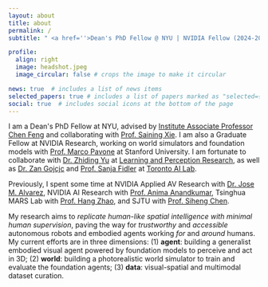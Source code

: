 ```yaml
---
layout: about
title: about
permalink: /
subtitle: " <a href=''>Dean's PhD Fellow @ NYU | NVIDIA Fellow (2024-2025)</a>"

profile:
  align: right
  image: headshot.jpeg
  image_circular: false # crops the image to make it circular

news: true  # includes a list of news items
selected_papers: true # includes a list of papers marked as "selected={true}"
social: true  # includes social icons at the bottom of the page
---
```


I am a Dean's PhD Fellow at NYU, advised by <a href='https://scholar.google.com/citations?user=YeG8ZM0AAAAJ&hl=en'>Institute Associate Professor Chen Feng</a> and collaborating with <a href='https://scholar.google.com/citations?user=Y2GtJkAAAAAJ&hl=en'>Prof. Saining Xie</a>. I am also a Graduate Fellow at NVIDIA Research, working on world simulators and foundation models with <a href='https://scholar.google.com/citations?user=RhOpyXcAAAAJ&hl=en'>Prof. Marco Pavone</a> at Stanford University. I am fortunate to collaborate with <a href='https://scholar.google.com/citations?hl=en&user=1VI_oYUAAAAJ'>Dr. Zhiding Yu</a> at <a href='https://research.nvidia.com/labs/lpr/'>Learning and Perception Research</a>, as well as <a href='https://scholar.google.com/citations?user=8KsqL4gAAAAJ&hl=en'>Dr. Zan Gojcjc</a> and <a href='https://scholar.google.com/citations?hl=en&user=CUlqK5EAAAAJ'>Prof. Sanja Fidler</a> at <a href='https://research.nvidia.com/labs/toronto-ai/'>Toronto AI Lab</a>.

Previously, I spent some time at NVIDIA Applied AV Research with <a href='https://scholar.google.com/citations?user=Oyx-_UIAAAAJ&hl=en'>Dr. Jose M. Alvarez</a>, NVIDIA AI Research with <a href='https://scholar.google.com/citations?user=bEcLezcAAAAJ&hl=en'>Prof. Anima Anandkumar</a>, Tsinghua MARS Lab with <a href='https://scholar.google.com/citations?user=DmahiOYAAAAJ&hl=en'>Prof. Hang Zhao</a>, and SJTU with <a href='https://scholar.google.com/citations?user=W_Q33RMAAAAJ&hl=en'>Prof. Siheng Chen</a>.

My research aims to *replicate human-like spatial intelligence with minimal human supervision*, paving the way for *trustworthy* and *accessible* autonomous robots and embodied agents working *for* and *around* humans. My current efforts are in three dimensions: (1) **agent**: building a generalist embodied visual agent powered by foundation models to perceive and act in 3D; (2) **world**: building a photorealistic world simulator to train and evaluate the foundation agents; (3) **data**: visual-spatial and multimodal dataset curation. 
